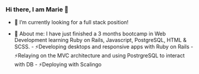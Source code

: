 ### Hi there, I am Marie 👋

- 🔭 I’m currently looking for a full stack position!

- 💬 About me: I have just finished a 3 months bootcamp in Web Development learning Ruby on Rails, Javascript, PostgreSQL, HTML & SCSS.
      - ⚡Developing desktops and responsive apps with Ruby on Rails
      - ⚡Relaying on the MVC architecture and using PostrgreSQL to interact with DB
      - ⚡Deploying with Scalingo

<!--
**mlanglois26/mlanglois26** is a ✨ _special_ ✨ repository because its `README.md` (this file) appears on your GitHub profile.

Here are some ideas to get you started:

- 🔭 I’m currently working on ...
- 🌱 I’m currently learning ...
- 👯 I’m looking to collaborate on ...
- 🤔 I’m looking for help with ...
- 💬 Ask me about ...
- 📫 How to reach me: ...
- 😄 Pronouns: ...
- ⚡ Fun fact: ...
-->

